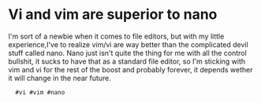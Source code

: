 # Vi and vim are superior to nano

I'm sort of a newbie when it comes to file editors, but with my little experience,I've to realize vim/vi are way better than the complicated devil stuff called nano.
Nano just isn't quite the thing for me with all the control bullshit, it sucks to have that as a standard file editor, so I'm sticking with vim and vi for the rest of the
boost and probably forever, it depends wether it will change in the near future.


      #vi #vim #nano
